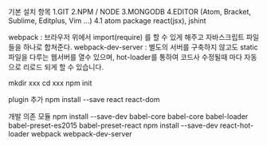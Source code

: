 기본 설치 항목
1.GIT
2.NPM / NODE
3.MONGODB
4.EDITOR (Atom, Bracket, Sublime, Editplus, Vim …)
4.1 atom package react(jsx), jshint



webpack : 브라우저 위에서 import(require) 를 할 수 있게 해주고 자바스크립트 파일들을 하나로 합쳐준다.
webpack-dev-server : 별도의 서버를 구축하지 않고도 static 파일을 다루는 웹서버를 열수 있으며,
hot-loader를 통하여 코드사 수정될때 마다 자동으로 리로드 되게 할 수 있습니다.

mkdir xxx
cd xxx
npm init

plugin 추가
npm install --save react react-dom

개발 의존 모듈
npm install --save-dev babel-core babel-core babel-loader babel-preset-es2015 babel-preset-react
npm install --save-dev react-hot-loader webpack webpack-dev-server
